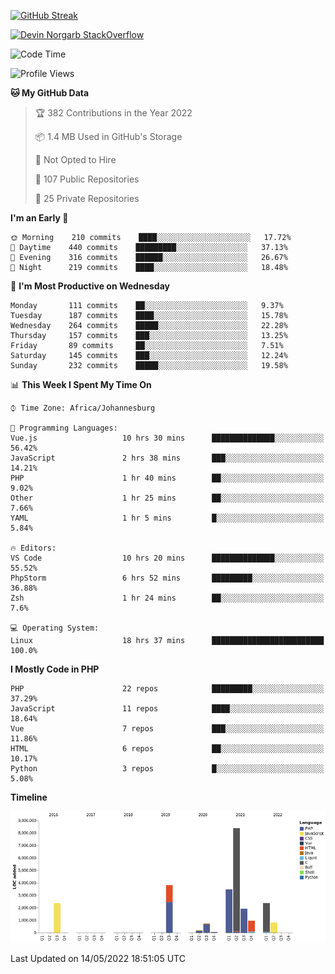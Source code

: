 
[![GitHub Streak](http://github-readme-streak-stats.herokuapp.com?user=DevinNorgarb&date_format=M%20j%5B%2C%20Y%5D)](https://git.io/streak-stats)


[![Devin Norgarb StackOverflow](https://github-readme-stackoverflow.vercel.app/?userID=4993755)](https://stackoverflow.com/users/4993755/devin-norgarb)

<!--START_SECTION:waka-->
![Code Time](http://img.shields.io/badge/Code%20Time-0%20secs-blue)

![Profile Views](http://img.shields.io/badge/Profile%20Views-0-blue)

**🐱 My GitHub Data** 

> 🏆 382 Contributions in the Year 2022
 > 
> 📦 1.4 MB Used in GitHub's Storage 
 > 
> 🚫 Not Opted to Hire
 > 
> 📜 107 Public Repositories 
 > 
> 🔑 25 Private Repositories  
 > 
**I'm an Early 🐤** 

```text
🌞 Morning    210 commits    ████░░░░░░░░░░░░░░░░░░░░░   17.72% 
🌆 Daytime    440 commits    █████████░░░░░░░░░░░░░░░░   37.13% 
🌃 Evening    316 commits    ██████░░░░░░░░░░░░░░░░░░░   26.67% 
🌙 Night      219 commits    ████░░░░░░░░░░░░░░░░░░░░░   18.48%

```
📅 **I'm Most Productive on Wednesday** 

```text
Monday       111 commits    ██░░░░░░░░░░░░░░░░░░░░░░░   9.37% 
Tuesday      187 commits    ████░░░░░░░░░░░░░░░░░░░░░   15.78% 
Wednesday    264 commits    █████░░░░░░░░░░░░░░░░░░░░   22.28% 
Thursday     157 commits    ███░░░░░░░░░░░░░░░░░░░░░░   13.25% 
Friday       89 commits     ██░░░░░░░░░░░░░░░░░░░░░░░   7.51% 
Saturday     145 commits    ███░░░░░░░░░░░░░░░░░░░░░░   12.24% 
Sunday       232 commits    █████░░░░░░░░░░░░░░░░░░░░   19.58%

```


📊 **This Week I Spent My Time On** 

```text
⌚︎ Time Zone: Africa/Johannesburg

💬 Programming Languages: 
Vue.js                   10 hrs 30 mins      ██████████████░░░░░░░░░░░   56.42% 
JavaScript               2 hrs 38 mins       ███░░░░░░░░░░░░░░░░░░░░░░   14.21% 
PHP                      1 hr 40 mins        ██░░░░░░░░░░░░░░░░░░░░░░░   9.02% 
Other                    1 hr 25 mins        ██░░░░░░░░░░░░░░░░░░░░░░░   7.66% 
YAML                     1 hr 5 mins         █░░░░░░░░░░░░░░░░░░░░░░░░   5.84%

🔥 Editors: 
VS Code                  10 hrs 20 mins      ██████████████░░░░░░░░░░░   55.52% 
PhpStorm                 6 hrs 52 mins       █████████░░░░░░░░░░░░░░░░   36.88% 
Zsh                      1 hr 24 mins        ██░░░░░░░░░░░░░░░░░░░░░░░   7.6%

💻 Operating System: 
Linux                    18 hrs 37 mins      █████████████████████████   100.0%

```

**I Mostly Code in PHP** 

```text
PHP                      22 repos            █████████░░░░░░░░░░░░░░░░   37.29% 
JavaScript               11 repos            ████░░░░░░░░░░░░░░░░░░░░░   18.64% 
Vue                      7 repos             ███░░░░░░░░░░░░░░░░░░░░░░   11.86% 
HTML                     6 repos             ██░░░░░░░░░░░░░░░░░░░░░░░   10.17% 
Python                   3 repos             █░░░░░░░░░░░░░░░░░░░░░░░░   5.08%

```


**Timeline**

![Chart not found](https://raw.githubusercontent.com/DevinNorgarb/DevinNorgarb/main/charts/bar_graph.png) 


 Last Updated on 14/05/2022 18:51:05 UTC
<!--END_SECTION:waka-->

